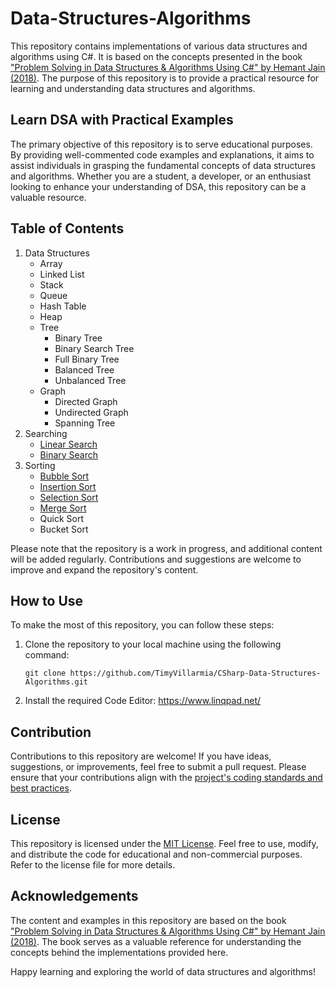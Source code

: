 # Data-Structures-Algorithms

This repository contains implementations of various data structures and algorithms using C#. It is based on the concepts presented in the book ["Problem Solving in Data Structures & Algorithms Using C#" by Hemant Jain (2018)](https://drive.google.com/file/d/1dB-ORxSVQVJe85bVUc27H8t_3qAKpu7L/view?usp=drive_link). The purpose of this repository is to provide a practical resource for learning and understanding data structures and algorithms.

## Learn DSA with Practical Examples

The primary objective of this repository is to serve educational purposes. By providing well-commented code examples and explanations, it aims to assist individuals in grasping the fundamental concepts of data structures and algorithms. Whether you are a student, a developer, or an enthusiast looking to enhance your understanding of DSA, this repository can be a valuable resource.

## Table of Contents

1. Data Structures
   * Array
   * Linked List
   * Stack
   * Queue
   * Hash Table
   * Heap
   * Tree
      * Binary Tree
      * Binary Search Tree
      * Full Binary Tree
      * Balanced Tree
      * Unbalanced Tree
   * Graph
      * Directed Graph
      * Undirected Graph
      * Spanning Tree 
2. Searching
   * [Linear Search](/SearchAlgorithm/LinearSearch.linq)
   * [Binary Search](/SearchAlgorithm/BinarySearch.linq)
3. Sorting
   * [Bubble Sort](/SortAlgorithm/BubbleSort.linq)
   * [Insertion Sort](/SortAlgorithm/InsertionSort.linq)
   * [Selection Sort](/SortAlgorithm/SelectionSort.linq)
   * [Merge Sort](/SortAlgorithm/MergeSort.linq)
   * Quick Sort
   * Bucket Sort

Please note that the repository is a work in progress, and additional content will be added regularly. Contributions and suggestions are welcome to improve and expand the repository's content.
## How to Use

To make the most of this repository, you can follow these steps:

1. Clone the repository to your local machine using the following command:

   ```
   git clone https://github.com/TimyVillarmia/CSharp-Data-Structures-Algorithms.git
   ```
2. Install the required Code Editor: https://www.linqpad.net/

## Contribution
Contributions to this repository are welcome! If you have ideas, suggestions, or improvements, feel free to submit a pull request. Please ensure that your contributions align with the [project's coding standards and best practices](/CONTRIBUTING.md).

## License
This repository is licensed under the [MIT License](/LICENSE.md). Feel free to use, modify, and distribute the code for educational and non-commercial purposes. Refer to the license file for more details.

## Acknowledgements

The content and examples in this repository are based on the book ["Problem Solving in Data Structures & Algorithms Using C#" by Hemant Jain (2018)](https://drive.google.com/file/d/1dB-ORxSVQVJe85bVUc27H8t_3qAKpu7L/view?usp=drive_link). The book serves as a valuable reference for understanding the concepts behind the implementations provided here.

Happy learning and exploring the world of data structures and algorithms!
